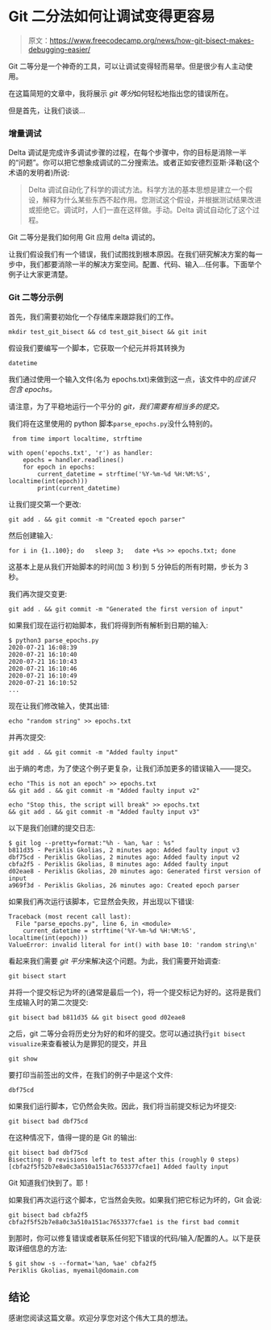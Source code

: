 # Git 二分法如何让调试变得更容易

> 原文：<https://www.freecodecamp.org/news/how-git-bisect-makes-debugging-easier/>

Git 二等分是一个神奇的工具，可以让调试变得轻而易举。但是很少有人主动使用。

在这篇简短的文章中，我将展示 *git 等分*如何轻松地指出您的错误所在。

但是首先，让我们谈谈...

### 增量调试

Delta 调试是完成许多调试步骤的过程，在每个步骤中，你的目标是消除一半的“问题”。你可以把它想象成调试的二分搜索法。或者正如安德烈亚斯·泽勒(这个术语的发明者)所说:

> Delta 调试自动化了科学的调试方法。科学方法的基本思想是建立一个假设，解释为什么某些东西不起作用。您测试这个假设，并根据测试结果改进或拒绝它。调试时，人们一直在这样做。手动。Delta 调试自动化了这个过程。

Git 二等分是我们如何用 Git 应用 delta 调试的。

让我们假设我们有一个错误，我们试图找到根本原因。在我们研究解决方案的每一步中，我们都要消除一半的解决方案空间。配置、代码、输入...任何事。下面举个例子让大家更清楚。

### Git 二等分示例

首先，我们需要初始化一个存储库来跟踪我们的工作。

```
mkdir test_git_bisect && cd test_git_bisect && git init 
```

假设我们要编写一个脚本，它获取一个纪元并将其转换为

```
datetime 
```

我们通过使用一个输入文件(名为 epochs.txt)来做到这一点，该文件中的*应该只包含 epochs。*

请注意，为了平稳地运行一个平分的 *git，我们需要有相当多的提交。*

我们将在这里使用的 python 脚本`parse_epochs.py`没什么特别的。

```
 from time import localtime, strftime

with open('epochs.txt', 'r') as handler:
    epochs = handler.readlines()
    for epoch in epochs:
        current_datetime = strftime('%Y-%m-%d %H:%M:%S', localtime(int(epoch)))
        print(current_datetime) 
```

让我们提交第一个更改:

`git add . && git commit -m "Created epoch parser"`

然后创建输入:

`for i in {1..100}; do   sleep 3;   date +%s >> epochs.txt; done`

这基本上是从我们开始脚本的时间(加 3 秒)到 5 分钟后的所有时期，步长为 3 秒。

我们再次提交变更:

`git add . && git commit -m "Generated the first version of input"`

如果我们现在运行初始脚本，我们将得到所有解析到日期的输入:

```
$ python3 parse_epochs.py
2020-07-21 16:08:39
2020-07-21 16:10:40
2020-07-21 16:10:43
2020-07-21 16:10:46
2020-07-21 16:10:49
2020-07-21 16:10:52
... 
```

现在让我们修改输入，使其出错:

```
echo "random string" >> epochs.txt 
```

并再次提交:

```
git add . && git commit -m "Added faulty input" 
```

出于熵的考虑，为了使这个例子更复杂，让我们添加更多的错误输入——提交。

```
echo "This is not an epoch" >> epochs.txt 
&& git add . && git commit -m "Added faulty input v2" 
```

```
echo "Stop this, the script will break" >> epochs.txt
&& git add . && git commit -m "Added faulty input v3" 
```

以下是我们创建的提交日志:

```
$ git log --pretty=format:"%h - %an, %ar : %s"
b811d35 - Periklis Gkolias, 2 minutes ago: Added faulty input v3
dbf75cd - Periklis Gkolias, 2 minutes ago: Added faulty input v2
cbfa2f5 - Periklis Gkolias, 8 minutes ago: Added faulty input
d02eae8 - Periklis Gkolias, 20 minutes ago: Generated first version of input
a969f3d - Periklis Gkolias, 26 minutes ago: Created epoch parser 
```

如果我们再次运行该脚本，它显然会失败，并出现以下错误:

```
Traceback (most recent call last):
  File "parse_epochs.py", line 6, in <module>
    current_datetime = strftime('%Y-%m-%d %H:%M:%S', localtime(int(epoch)))
ValueError: invalid literal for int() with base 10: 'random string\n' 
```

看起来我们需要 *git 平分*来解决这个问题。为此，我们需要开始调查:

`git bisect start`

并将一个提交标记为坏的(通常是最后一个)，将一个提交标记为好的。这将是我们生成输入时的第二次提交:

```
git bisect bad b811d35 && git bisect good d02eae8 
```

之后，git 二等分会将历史分为好的和坏的提交。您可以通过执行`git bisect visualize`来查看被认为是罪犯的提交，并且

```
git show 
```

要打印当前签出的文件，在我们的例子中是这个文件:

```
dbf75cd 
```

如果我们运行脚本，它仍然会失败。因此，我们将当前提交标记为坏提交:

`git bisect bad dbf75cd`

在这种情况下，值得一提的是 Git 的输出:

```
git bisect bad dbf75cd
Bisecting: 0 revisions left to test after this (roughly 0 steps)
[cbfa2f5f52b7e8a0c3a510a151ac7653377cfae1] Added faulty input 
```

Git 知道我们快到了。耶！

如果我们再次运行这个脚本，它当然会失败。如果我们把它标记为坏的，Git 会说:

```
git bisect bad cbfa2f5
cbfa2f5f52b7e8a0c3a510a151ac7653377cfae1 is the first bad commit 
```

到那时，你可以修复错误或者联系任何犯下错误的代码/输入/配置的人。以下是获取详细信息的方法:

```
$ git show -s --format='%an, %ae' cbfa2f5
Periklis Gkolias, myemail@domain.com 
```

## 结论

感谢您阅读这篇文章。欢迎分享您对这个伟大工具的想法。